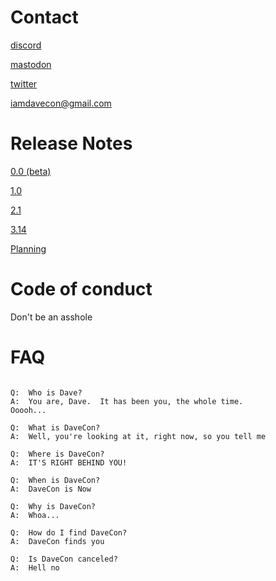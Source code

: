 # Contact

[discord](https://discord.gg/BdCQY2533X)

[mastodon](https://mastodon.social/@FancyBoi)

[twitter](https://twitter.com/iamdavecon)

iamdavecon@gmail.com

# Release Notes

[0.0 (beta)](https://docs.google.com/document/d/1GsItmplrJTlb02CClvNM4Jv8sW6bOXMFimozth7cOLA/edit#bookmark=id.o19r0bhabfy6)

[1.0](https://docs.google.com/document/d/10pknMyp7eMQa5K1S5WkilPujUupOhHGwtNkq9URTMqg/edit#heading=h.uh59ohgz2sih)


[2.1](https://docs.google.com/document/d/19L7Xp_Kvz2vSCQtCk9RlQ3hHlzpowm8FXnbNuoqx-NI/edit)

[3.14](https://docs.google.com/document/d/1oaGeMpaKX69vDvRT8u-n9noyw66Tj9VWQcM_10Sb85A/edit?usp=sharing)

[Planning](https://photos.app.goo.gl/FAXadDnbp8iDVVKw7)

# Code of conduct

Don't be an asshole

# FAQ
```

Q:  Who is Dave?
A:  You are, Dave.  It has been you, the whole time.
Ooooh...

Q:  What is DaveCon?
A:  Well, you're looking at it, right now, so you tell me

Q:  Where is DaveCon?
A:  IT'S RIGHT BEHIND YOU!

Q:  When is DaveCon?
A:  DaveCon is Now

Q:  Why is DaveCon?
A:  Whoa...

Q:  How do I find DaveCon?
A:  DaveCon finds you

Q:  Is DaveCon canceled?
A:  Hell no
```

